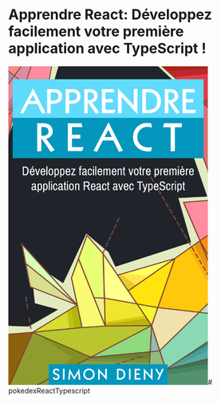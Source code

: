 # Apprendre React: Développez facilement votre première application avec TypeScript !

<img width="400" height="640" src="./learn-react-cover.jpg"/># pokedexReactTypescript

